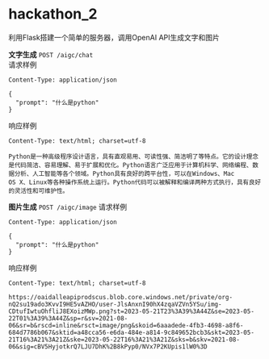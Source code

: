 # hackathon_2
利用Flask搭建一个简单的服务器，调用OpenAI API生成文字和图片  

**文字生成**
```POST /aigc/chat```  
请求样例
```
Content-Type: application/json

{
  "prompt": "什么是python"
}
```
响应样例
```
Content-Type: text/html; charset=utf-8

Python是一种高级程序设计语言，具有直观易用、可读性强、简洁明了等特点。它的设计理念是代码简洁、容易理解、易于扩展和优化。Python语言广泛应用于计算机科学、网络编程、数据分析、人工智能等各个领域。Python具有良好的跨平台性，可以在Windows、Mac
OS X、Linux等各种操作系统上运行。Python代码可以被解释和编译两种方式执行，具有良好的灵活性和可维护性。
```

**图片生成**
```POST /aigc/image```
请求样例
```
Content-Type: application/json

{
  "prompt": "什么是python"
}
```
响应样例
```
Content-Type: text/html; charset=utf-8

https://oaidalleapiprodscus.blob.core.windows.net/private/org-nQ2su19ado3KvvI9HE5vAZHO/user-JlsAnxnI90hX4zqaVZVn5YSu/img-CDtufIwtuOhfliJ8EXoizMWp.png?st=2023-05-21T23%3A39%3A44Z&se=2023-05-22T01%3A39%3A44Z&sp=r&sv=2021-08-06&sr=b&rscd=inline&rsct=image/png&skoid=6aaadede-4fb3-4698-a8f6-684d7786b067&sktid=a48cca56-e6da-484e-a814-9c849652bcb3&skt=2023-05-21T16%3A21%3A21Z&ske=2023-05-22T16%3A21%3A21Z&sks=b&skv=2021-08-06&sig=cBV5HyjotkrQ7LJU7DhK%2B8kPyp0/NVx7P2KUpis1lW0%3D
```

